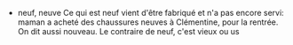 - neuf, neuve
  Ce qui est neuf vient d'être fabriqué et n'a pas encore servi: maman a acheté des chaussures neuves à Clémentine, pour la rentrée.
  On dit aussi nouveau.
  Le contraire de neuf, c'est vieux ou us